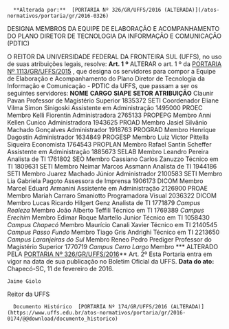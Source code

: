       **Alterada por:**  [PORTARIA Nº 326/GR/UFFS/2016 (ALTERADA)](/atos-normativos/portaria/gr/2016-0326) 

   DESIGNA MEMBROS DA EQUIPE DE ELABORAÇÃO E ACOMPANHAMENTO DO PLANO DIRETOR DE TECNOLOGIA DA INFORMAÇÃO E COMUNICAÇÃO (PDTIC)  

 O REITOR DA UNIVERSIDADE FEDERAL DA FRONTEIRA SUL (UFFS), no uso de suas atribuições legais, resolve:  **Art. 1**  **º**  ALTERAR o art. 1 º da [PORTARIA Nº 1113/GR/UFFS/2015](https://www.uffs.edu.br/atos-normativos/portaria/gr/2015-1113)  , que designa os servidores para compor a Equipe de Elaboração e Acompanhamento do Plano Diretor de Tecnologia da Informação e Comunicação - PDTIC da UFFS, que passam a ser os seguintes servidores:      **NOME**    **CARGO**    **SIAPE**    **SETOR**    **ATRIBUIÇÃO**      Claunir Pavan   Professor de Magistério Superior   1835372   SETI   Coordenador     Eliane Vilma Simon Sinigoski   Assistente em Administração   1495000   PROEC   Membro     Kelli Fiorentin   Administradora   2765133   PROPEPG   Membro     Anni Kellen Cunico   Administradora   1943625   PROAD   Membro     Jasiel Silvânio Machado Gonçalves   Administrador   1918763   PROGRAD   Membro     Henrique Dagostin   Administrador   1634849   PROGESP   Membro     Luiz Victor Pittella Siqueira   Economista   1764543   PROPLAN   Membro     Rafael Santin Scheffer   Assistente em Administração   1885673   SELAB   Membro     Leandro Pereira   Analista de TI   1761802   SEO   Membro     Cassiano Carlos Zanuzzo   Técnico em TI   1809631   SETI   Membro     Neimar Marcos Assmann   Analista de TI   1944186   SETI   Membro     Juarez Machado Júnior   Administrador   2100583   SETI   Membro     Lia Gabriela Pagoto   Assessora de Imprensa   1906173   DICOM   Membro     Marcel Eduard Armanini   Assistente em Administração   2126900   PROAE   Membro     Mariah Carraro Smaniotto   Programadora Visual   2036322   DICOM   Membro     Lucas Ricardo Hilgert Genz   Analista de TI   1771879   *Campus Realeza*    Membro     João Alberto Teffili   Técnico em TI   1769389   *Campus Erechim*    Membro     Edimar Roque Martello Junior   Técnico em TI   1058430   *Campus Chapecó*    Membro     Maurício Canali Xavier   Técnico em TI   2140545   *Campus Passo Fundo*    Membro     Tiago Gris Andrighi   Técnico em TI   2213650   *Campus Laranjeiras do Sul*    Membro     Reneo Pedro Prediger    Professor do Magistério Superior    1770719     *Campus Cerro Largo*    Membro      *** ALTERADO PELA [PORTARIA Nº 326/GR/UFFS/2016](https://www.uffs.edu.br/atos-normativos/portaria/gr/2016-0326)**    Art. 2º Esta Portaria entra em vigor na data de sua publicação no Boletim Oficial da UFFS.      **Data do ato:** Chapecó-SC, 11 de fevereiro de 2016.   
 

    Jaime Giolo   
 Reitor da UFFS 

      Documento Histórico  [PORTARIA Nº 174/GR/UFFS/2016 (ALTERADA)](https://www.uffs.edu.br/atos-normativos/portaria/gr/2016-0174/@@download/documento_historico)     
      